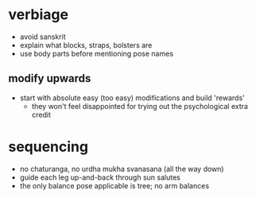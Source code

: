 # verbiage
* avoid sanskrit
* explain what blocks, straps, bolsters are
* use body parts before mentioning pose names

## modify upwards
* start with absolute easy (too easy) modifications and build 'rewards'
  * they won't feel disappointed for trying out the psychological extra credit

# sequencing
* no chaturanga, no urdha mukha svanasana (all the way down)
* guide each leg up-and-back through sun salutes
* the only balance pose applicable is tree; no arm balances